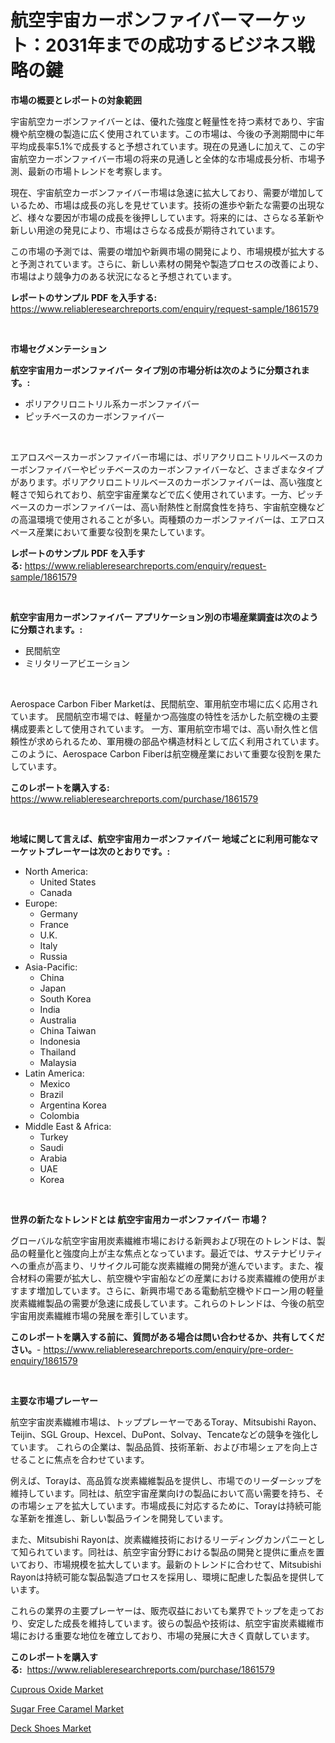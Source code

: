 <p><h1>航空宇宙カーボンファイバーマーケット：2031年までの成功するビジネス戦略の鍵</h1></p><p><strong>市場の概要とレポートの対象範囲</strong></p>
<p><p>宇宙航空カーボンファイバーとは、優れた強度と軽量性を持つ素材であり、宇宙機や航空機の製造に広く使用されています。この市場は、今後の予測期間中に年平均成長率5.1%で成長すると予想されています。現在の見通しに加えて、この宇宙航空カーボンファイバー市場の将来の見通しと全体的な市場成長分析、市場予測、最新の市場トレンドを考察します。</p><p>現在、宇宙航空カーボンファイバー市場は急速に拡大しており、需要が増加しているため、市場は成長の兆しを見せています。技術の進歩や新たな需要の出現など、様々な要因が市場の成長を後押ししています。将来的には、さらなる革新や新しい用途の発見により、市場はさらなる成長が期待されています。</p><p>この市場の予測では、需要の増加や新興市場の開発により、市場規模が拡大すると予測されています。さらに、新しい素材の開発や製造プロセスの改善により、市場はより競争力のある状況になると予想されています。</p></p>
<p><strong>レポートのサンプル PDF を入手する:</strong> <a href="https://www.reliableresearchreports.com/enquiry/request-sample/1861579">https://www.reliableresearchreports.com/enquiry/request-sample/1861579</a></p>
<p>&nbsp;</p>
<p><strong>市場セグメンテーション</strong></p>
<p><strong>航空宇宙用カーボンファイバー タイプ別の市場分析は次のように分類されます。:</strong></p>
<p><ul><li>ポリアクリロニトリル系カーボンファイバー</li><li>ピッチベースのカーボンファイバー</li></ul></p>
<p>&nbsp;</p>
<p><p>エアロスペースカーボンファイバー市場には、ポリアクリロニトリルベースのカーボンファイバーやピッチベースのカーボンファイバーなど、さまざまなタイプがあります。ポリアクリロニトリルベースのカーボンファイバーは、高い強度と軽さで知られており、航空宇宙産業などで広く使用されています。一方、ピッチベースのカーボンファイバーは、高い耐熱性と耐腐食性を持ち、宇宙航空機などの高温環境で使用されることが多い。両種類のカーボンファイバーは、エアロスペース産業において重要な役割を果たしています。</p></p>
<p><strong>レポートのサンプル PDF を入手する:</strong>&nbsp;<a href="https://www.reliableresearchreports.com/enquiry/request-sample/1861579">https://www.reliableresearchreports.com/enquiry/request-sample/1861579</a></p>
<p>&nbsp;</p>
<p><strong> 航空宇宙用カーボンファイバー アプリケーション別の市場産業調査は次のように分類されます。:</strong></p>
<p><ul><li>民間航空</li><li>ミリタリーアビエーション</li></ul></p>
<p>&nbsp;</p>
<p><p>Aerospace Carbon Fiber Marketは、民間航空、軍用航空市場に広く応用されています。 民間航空市場では、軽量かつ高強度の特性を活かした航空機の主要構成要素として使用されています。 一方、軍用航空市場では、高い耐久性と信頼性が求められるため、軍用機の部品や構造材料として広く利用されています。 このように、Aerospace Carbon Fiberは航空機産業において重要な役割を果たしています。</p></p>
<p><strong>このレポートを購入する:</strong>&nbsp; <a href="https://www.reliableresearchreports.com/purchase/1861579">https://www.reliableresearchreports.com/purchase/1861579</a></p>
<p>&nbsp;</p>
<p><strong>地域に関して言えば、航空宇宙用カーボンファイバー 地域ごとに利用可能なマーケットプレーヤーは次のとおりです。:</strong></p>
<p><ul>
    <li>
        North America:
        <ul>
            <li>United States</li>
            <li>Canada</li>
        </ul>
    </li>
    <li>
        Europe:
        <ul>
            <li>Germany</li>
            <li>France</li>
            <li>U.K.</li>
            <li>Italy</li>
            <li>Russia</li>
        </ul>
    </li>
    <li>
        Asia-Pacific:
        <ul>
            <li>China</li>
            <li>Japan</li>
            <li>South Korea</li>
            <li>India</li>
            <li>Australia</li>
            <li>China Taiwan</li>
            <li>Indonesia</li>
            <li>Thailand</li>
            <li>Malaysia</li>
        </ul>
    </li>
    <li>
        Latin America:
        <ul>
            <li>Mexico</li>
            <li>Brazil</li>
            <li>Argentina Korea</li>
            <li>Colombia</li>
        </ul>
    </li>
    <li>
        Middle East & Africa:
        <ul>
            <li>Turkey</li>
            <li>Saudi</li>
            <li>Arabia</li>
            <li>UAE</li>
            <li>Korea</li>
        </ul>
    </li>
    </ul></p>
<p>&nbsp;</p>
<p><strong>世界の新たなトレンドとは 航空宇宙用カーボンファイバー 市場？</strong></p>
<p><p>グローバルな航空宇宙用炭素繊維市場における新興および現在のトレンドは、製品の軽量化と強度向上が主な焦点となっています。最近では、サステナビリティへの重点が高まり、リサイクル可能な炭素繊維の開発が進んでいます。また、複合材料の需要が拡大し、航空機や宇宙船などの産業における炭素繊維の使用がますます増加しています。さらに、新興市場である電動航空機やドローン用の軽量炭素繊維製品の需要が急速に成長しています。これらのトレンドは、今後の航空宇宙用炭素繊維市場の発展を牽引しています。</p></p>
<p><strong>このレポートを購入する前に、質問がある場合は問い合わせるか、共有してください。</strong>- <a href="https://www.reliableresearchreports.com/enquiry/pre-order-enquiry/1861579">https://www.reliableresearchreports.com/enquiry/pre-order-enquiry/1861579</a></p>
<p>&nbsp;</p>
<p><strong>主要な市場プレーヤー</strong></p>
<p><p>航空宇宙炭素繊維市場は、トッププレーヤーであるToray、Mitsubishi Rayon、Teijin、SGL Group、Hexcel、DuPont、Solvay、Tencateなどの競争を強化しています。 これらの企業は、製品品質、技術革新、および市場シェアを向上させることに焦点を合わせています。</p><p>例えば、Torayは、高品質な炭素繊維製品を提供し、市場でのリーダーシップを維持しています。同社は、航空宇宙産業向けの製品において高い需要を持ち、その市場シェアを拡大しています。市場成長に対応するために、Torayは持続可能な革新を推進し、新しい製品ラインを開発しています。</p><p>また、Mitsubishi Rayonは、炭素繊維技術におけるリーディングカンパニーとして知られています。同社は、航空宇宙分野における製品の開発と提供に重点を置いており、市場規模を拡大しています。最新のトレンドに合わせて、Mitsubishi Rayonは持続可能な製品製造プロセスを採用し、環境に配慮した製品を提供しています。</p><p>これらの業界の主要プレーヤーは、販売収益においても業界でトップを走っており、安定した成長を維持しています。彼らの製品や技術は、航空宇宙炭素繊維市場における重要な地位を確立しており、市場の発展に大きく貢献しています。</p></p>
<p><strong>このレポートを購入する:</strong>&nbsp;&nbsp;<a href="https://www.reliableresearchreports.com/purchase/1861579">https://www.reliableresearchreports.com/purchase/1861579</a></p>
<p><p><a href="https://github.com/Hazelklievgspy6vdcsmu106w/Market-Research-Report-List-1/blob/main/cuprous-oxide-market.md">Cuprous Oxide Market</a></p><p><a href="https://view.publitas.com/reportprime-1/sugar-free-caramel-market-size-market-share-and-global-market-analysis-report-2023-2030/">Sugar Free Caramel Market</a></p><p><a href="https://view.publitas.com/reportprime-1/deck-shoes-market-size-growing-and-forecasted-for-period-from-2023-2030-and-provides-complete-market-analysis-of-this-market/">Deck Shoes Market</a></p></p>